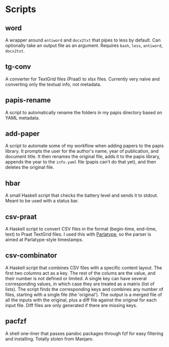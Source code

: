 # Scripts

## word

A wrapper around `antiword` and `docx2txt` that pipes to less by default. Can optionally take an output file as an argument. Requires `bash`, `less`, `antiword`, `docx2txt`.

## tg-conv

A converter for TextGrid files (Praat) to xlsx files. Currently very naïve and converting only the textual info, not metadata.

## papis-rename

A script to automatically rename the folders in my papis directory based on YAML metadata.

## add-paper

A script to automate some of my workflow when adding papers to the papis library. It prompts the user for the author's name, year of publication, and document title. It then renames the original file, adds it to the papis library, appends the year to the `info.yaml` file (papis can't do that yet), and then deletes the original file.

## hbar

A small Haskell script that checks the battery level and sends it to stdout. Meant to be used with a status bar.

## csv-praat

A Haskell script to convert CSV files in the format (begin-time, end-time, text) to Praat TextGrid files. I used this with [Parlatype](http://gkarsay.github.io/parlatype/), so the parser is aimed at Parlatype-style timestamps.

## csv-combinator

A Haskell script that combines CSV files with a specific content layout. The first two columns act as a key. The rest of the colums are the value, and their number is not defined or limited. A single key can have several corresponding values, in which case they are treated as a matrix (list of lists). The script finds the corresponding keys and combines any number of files, starting with a single file (the 'original'). The output is a merged file of all the inputs with the original, plus a diff file against the original for each input file. Diff files are only generated if there are missing keys.

## pacfzf

A shell one-liner that passes pandoc packages through fzf for easy filtering and installing. Totally stolen from Manjaro.
